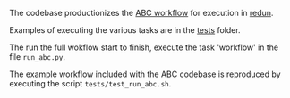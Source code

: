 The codebase productionizes the [ABC workflow](https://github.com/broadinstitute/ABC-Enhancer-Gene-Prediction) for execution in [redun](https://github.com/insitro/redun).  

Examples of executing the various tasks are in the [tests](tests) folder.  

The run the full wokflow start to finish, execute the task 'workflow' in the file `run_abc.py`.  

The example workflow included with the ABC codebase is reproduced by executing the script `tests/test_run_abc.sh`.
